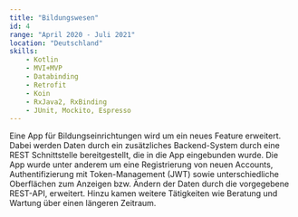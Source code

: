 ```yaml
---
title: "Bildungswesen"
id: 4
range: "April 2020 - Juli 2021"
location: "Deutschland"
skills:
    - Kotlin
    - MVI+MVP
    - Databinding
    - Retrofit
    - Koin
    - RxJava2, RxBinding
    - JUnit, Mockito, Espresso
---
```


Eine App für Bildungseinrichtungen wird um ein neues Feature erweitert. Dabei werden Daten durch ein zusätzliches Backend-System durch eine REST Schnittstelle bereitgestellt, die in die App eingebunden wurde. Die App wurde unter anderem um eine Registrierung von neuen Accounts, Authentifizierung mit Token-Management (JWT) sowie unterschiedliche Oberflächen zum Anzeigen bzw. Ändern der Daten durch die vorgegebene REST-API, erweitert. Hinzu kamen weitere Tätigkeiten wie Beratung und Wartung über einen längeren Zeitraum.